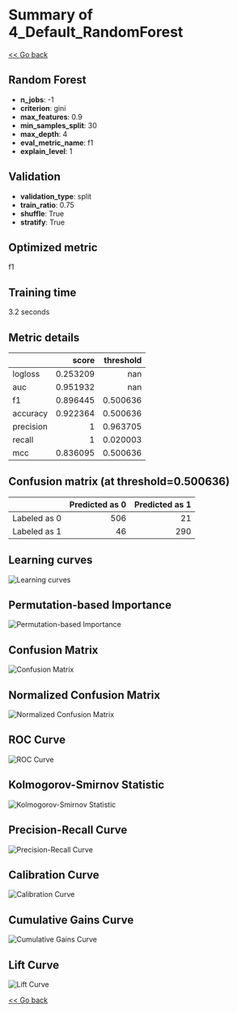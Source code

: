 # Summary of 4_Default_RandomForest

[<< Go back](../README.md)


## Random Forest
- **n_jobs**: -1
- **criterion**: gini
- **max_features**: 0.9
- **min_samples_split**: 30
- **max_depth**: 4
- **eval_metric_name**: f1
- **explain_level**: 1

## Validation
 - **validation_type**: split
 - **train_ratio**: 0.75
 - **shuffle**: True
 - **stratify**: True

## Optimized metric
f1

## Training time

3.2 seconds

## Metric details
|           |    score |   threshold |
|:----------|---------:|------------:|
| logloss   | 0.253209 |  nan        |
| auc       | 0.951932 |  nan        |
| f1        | 0.896445 |    0.500636 |
| accuracy  | 0.922364 |    0.500636 |
| precision | 1        |    0.963705 |
| recall    | 1        |    0.020003 |
| mcc       | 0.836095 |    0.500636 |


## Confusion matrix (at threshold=0.500636)
|              |   Predicted as 0 |   Predicted as 1 |
|:-------------|-----------------:|-----------------:|
| Labeled as 0 |              506 |               21 |
| Labeled as 1 |               46 |              290 |

## Learning curves
![Learning curves](learning_curves.png)

## Permutation-based Importance
![Permutation-based Importance](permutation_importance.png)
## Confusion Matrix

![Confusion Matrix](confusion_matrix.png)


## Normalized Confusion Matrix

![Normalized Confusion Matrix](confusion_matrix_normalized.png)


## ROC Curve

![ROC Curve](roc_curve.png)


## Kolmogorov-Smirnov Statistic

![Kolmogorov-Smirnov Statistic](ks_statistic.png)


## Precision-Recall Curve

![Precision-Recall Curve](precision_recall_curve.png)


## Calibration Curve

![Calibration Curve](calibration_curve_curve.png)


## Cumulative Gains Curve

![Cumulative Gains Curve](cumulative_gains_curve.png)


## Lift Curve

![Lift Curve](lift_curve.png)



[<< Go back](../README.md)
